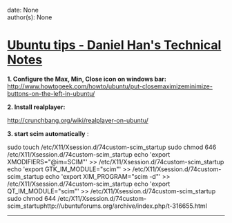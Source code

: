 
date: None  
author(s): None  

# [Ubuntu tips - Daniel Han's Technical Notes](https://sites.google.com/site/xiangyangsite/home/technical-tips/linux-unix/common-tips/ubunu)

**1\. Configure the Max, Min, Close icon on windows bar:** http://www.howtogeek.com/howto/ubuntu/put-closemaximizeminimize-buttons-on-the-left-in-ubuntu/

 **2\. Install realplayer:**

http://crunchbang.org/wiki/realplayer-on-ubuntu/

 **3\. start scim automatically** :

sudo touch /etc/X11/Xsession.d/74custom-scim_startup sudo chmod 646 /etc/X11/Xsession.d/74custom-scim_startup echo 'export XMODIFIERS="@im=SCIM"' >> /etc/X11/Xsession.d/74custom-scim_startup echo 'export GTK_IM_MODULE="scim"' >> /etc/X11/Xsession.d/74custom-scim_startup echo 'export XIM_PROGRAM="scim -d"' >> /etc/X11/Xsession.d/74custom-scim_startup echo 'export QT_IM_MODULE="scim"' >> /etc/X11/Xsession.d/74custom-scim_startup sudo chmod 644 /etc/X11/Xsession.d/74custom-scim_startuphttp://ubuntuforums.org/archive/index.php/t-316655.html  
  
---

